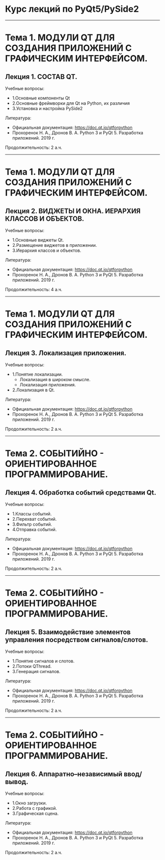 Курс лекций по PyQt5/PySide2
=

---

Тема 1. МОДУЛИ QT ДЛЯ СОЗДАНИЯ ПРИЛОЖЕНИЙ С ГРАФИЧЕСКИМ ИНТЕРФЕЙСОМ.
=
Лекция 1. СОСТАВ QT.
-

Учебные вопросы:
 - 1.Основные компоненты Qt
 - 2.Основные фреймворки для Qt на Python, их различия
 - 3.Установка и настройка PySide2
 
Литература:
 - Официальная документация: https://doc.qt.io/qtforpython
 - Прохоренок Н. А., Дронов В. А. Python 3 и PyQt 5. Разработка приложений. 2019 г. 

Продолжительность: 2 а.ч.

---

Тема 1. МОДУЛИ QT ДЛЯ СОЗДАНИЯ ПРИЛОЖЕНИЙ С ГРАФИЧЕСКИМ ИНТЕРФЕЙСОМ.
=
Лекция 2. ВИДЖЕТЫ И ОКНА. ИЕРАРХИЯ КЛАССОВ И ОБЪЕКТОВ.
-

Учебные вопросы:
 - 1.Основные виджеты Qt.
 - 2.Размещение виджетов в приложении.
 - 3.Иерархия классов и объектов.
 
Литература:
 - Официальная документация: https://doc.qt.io/qtforpython
 - Прохоренок Н. А., Дронов В. А. Python 3 и PyQt 5. Разработка приложений. 2019 г. 

Продолжительность: 4 а.ч.

---

Тема 1. МОДУЛИ QT ДЛЯ СОЗДАНИЯ ПРИЛОЖЕНИЙ С ГРАФИЧЕСКИМ ИНТЕРФЕЙСОМ.
=
Лекция 3. Локализация приложения.
-

Учебные вопросы:
 - 1.Понятие локализации.
    + Локализация в широком смысле.
    + Локализация приложения.
 - 2.Локализация в Qt.
     
Литература:
 - Официальная документация: https://doc.qt.io/qtforpython
 - Прохоренок Н. А., Дронов В. А. Python 3 и PyQt 5. Разработка приложений. 2019 г. 

Продолжительность: 2 а.ч.

---

Тема 2. СОБЫТИЙНО - ОРИЕНТИРОВАННОЕ ПРОГРАММИРОВАНИЕ.
=
Лекция 4. Обработка событий средствами Qt.
-

Учебные вопросы:
 - 1.Классы событий.
 - 2.Перехват событий.
 - 3.Фильтр событий.
 - 4.Отправка событий.
     
Литература:
 - Официальная документация: https://doc.qt.io/qtforpython
 - Прохоренок Н. А., Дронов В. А. Python 3 и PyQt 5. Разработка приложений. 2019 г. 

Продолжительность: 2 а.ч.

---

Тема 2. СОБЫТИЙНО - ОРИЕНТИРОВАННОЕ ПРОГРАММИРОВАНИЕ.
=
Лекция 5. Взаимодействие элементов управления посредством сигналов/слотов.
-

Учебные вопросы:
 - 1.Понятие сигналов и слотов.
 - 2.Потоки QThread.
 - 3.Генерация сигналов.
      
Литература:
 - Официальная документация: https://doc.qt.io/qtforpython
 - Прохоренок Н. А., Дронов В. А. Python 3 и PyQt 5. Разработка приложений. 2019 г. 

Продолжительность: 2 а.ч.

---

Тема 2. СОБЫТИЙНО - ОРИЕНТИРОВАННОЕ ПРОГРАММИРОВАНИЕ.
=
Лекция 6. Аппаратно–независимый ввод/вывод.
-

Учебные вопросы:
 - 1.Окно загрузки.
 - 2.Работа с графикой.
 - 3.Графическая сцена.
      
Литература:
 - Официальная документация: https://doc.qt.io/qtforpython
 - Прохоренок Н. А., Дронов В. А. Python 3 и PyQt 5. Разработка приложений. 2019 г. 

Продолжительность: 2 а.ч.